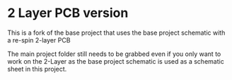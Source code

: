 # 2 Layer PCB version  

This is a fork of the base project that uses the base project schematic with a re-spin 2-layer PCB  

The main project folder still needs to be grabbed even if you only want to work on the 2-Layer as the base project schematic is used as a schematic sheet in this project.  
